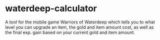 # waterdeep-calculator
A tool for the mobile game Warriors of Waterdeep which tells you to what level you can upgrade an item, the gold and item amount cost, as well as the final exp. gain based on your current gold and item amount.
